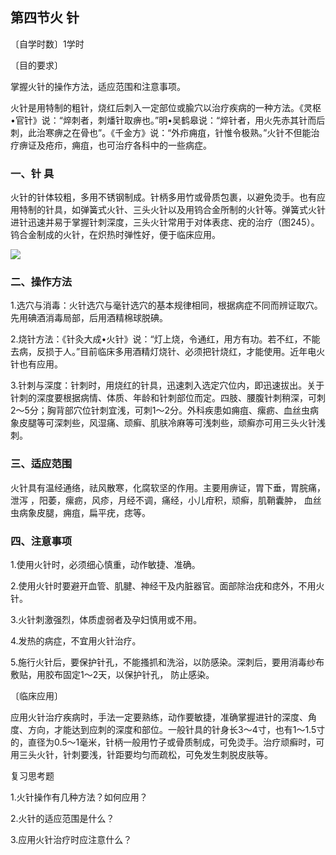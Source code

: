 ## 第四节火 针

〔自学时数〕1学时

〔目的要求〕

掌握火针的操作方法，适应范围和注意事项。

火针是用特制的粗针，烧红后刺入一定部位或腧穴以治疗疾病的一种方法。《灵枢•官针》说：“焠刺者，刺燔针取痹也。”明•吴鹤皋说：“焠针者，用火先赤其针而后刺，此治寒痹之在骨也”。《千金方》说：“外疖痈疽，针惟令极熟。”火针不但能治疗痹证及疮疖，痈疽，也可治疗各科中的一些病症。

### 一、针 具

火针的针体较粗，多用不锈钢制成。针柄多用竹或骨质包裹，以避免烫手。也有应用特制的针具，如弹簧式火针、三头火针以及用钨合金所制的火针等。弹簧式火针进针迅速并易于掌握针刺深度，三头火针常用于对体表痣、疣的治疗（图245）。钨合金制成的火针，在炽热时弹性好，便于临床应用。

![](img/图245.jpg)

### 二、操作方法

1.选穴与消毒：火针选穴与毫针选穴的基本规律相同，根据病症不同而辨证取穴。先用碘酒消毒局部，后用酒精棉球脱碘。

2.烧针方法：《针灸大成•火针》说：“灯上烧，令通红，用方有功。若不红，不能去病，反损于人。”目前临床多用酒精灯烧针、必须把针烧红，才能使用。近年电火针也有应用。

3.针刺与深度：针刺时，用烧红的针具，迅速刺入选定穴位内，即迅速拔出。关于针刺的深度要根据病情、体质、年龄和针刺部位而定。四肢、腰腹针刺稍深，可刺2〜5分；胸背部穴位针刺宜浅，可刺1〜2分。外科疾患如痈疽、瘰疬、血丝虫病象皮腿等可深刺些，风湿痛、顽癣、肌肤冷麻等可浅刺些，顽癣亦可用三头火针浅刺。

### 三、适应范围

火针具有温经通络，祛风散寒，化腐软坚的作用。主要用痹证，胃下垂，胃脘痛，泄泻 ，阳萎，瘰疬，风疹，月经不调，痛经，小儿疳积，顽癣，肌鞘囊肿， 血丝虫病象皮腿，痈疽，扁平疣，痣等。

### 四、注意事项

1.使用火针时，必须细心慎重，动作敏捷、准确。

2.使用火针时要避开血管、肌腱、神经干及内脏器官。面部除治疣和痣外，不用火针。

3.火针刺激强烈，体质虚弱者及孕妇慎用或不用。

4.发热的病症，不宜用火针治疗。

5.施行火针后，要保护针孔，不能搔抓和洗浴，以防感染。深刺后，要用消毒纱布敷贴，用胶布固定1〜2天，以保护针孔， 防止感染。	

〔临床应用〕

应用火针治疗疾病时，手法一定要熟练，动作要敏捷，准确掌握进针的深度、角度、方向，才能达到应刺的深度和部位。一般针具的针身长3〜4寸，也有1〜1.5寸的，直径为0.5〜1毫米，针柄一般用竹子或骨质制成，可免烫手。治疗顽癣时，可用三头火针，针刺要浅，针距要均匀而疏松，可免发生刺脱皮肤等。

复习思考题

1.火针操作有几种方法？如何应用？

2.火针的适应范围是什么？

3.应用火针治疗时应注意什么？
